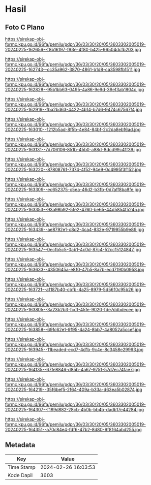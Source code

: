 # Hasil

## Foto C Plano

https://sirekap-obj-formc.kpu.go.id/96fa/pemilu/pdpr/36/03/30/20/05/3603302005019-20240225-162656--f8b16197-f93e-4f80-b425-96504dcfb203.jpg

https://sirekap-obj-formc.kpu.go.id/96fa/pemilu/pdpr/36/03/30/20/05/3603302005019-20240225-162743--cc35a962-3870-4861-b1d8-ca3598fb1511.jpg

https://sirekap-obj-formc.kpu.go.id/96fa/pemilu/pdpr/36/03/30/20/05/3603302005019-20240225-162828--95b1bb63-0495-4a86-9e9d-39ef3ab1804c.jpg

https://sirekap-obj-formc.kpu.go.id/96fa/pemilu/pdpr/36/03/30/20/05/3603302005019-20240225-162919--fba2bd63-4422-4b14-b7d6-9474c67567f4.jpg

https://sirekap-obj-formc.kpu.go.id/96fa/pemilu/pdpr/36/03/30/20/05/3603302005019-20240225-163010--1212b5ad-8f5b-4e84-84bf-2c2da8eb16ad.jpg

https://sirekap-obj-formc.kpu.go.id/96fa/pemilu/pdpr/36/03/30/20/05/3603302005019-20240225-163131--7d706106-851b-45b0-a88d-8dcd99c41f39.jpg

https://sirekap-obj-formc.kpu.go.id/96fa/pemilu/pdpr/36/03/30/20/05/3603302005019-20240225-163220--87808761-7374-4f52-94e9-0c4995f3f152.jpg

https://sirekap-obj-formc.kpu.go.id/96fa/pemilu/pdpr/36/03/30/20/05/3603302005019-20240225-163309--ec652375-c5ea-46d2-b3fb-0d7aff8ba8fe.jpg

https://sirekap-obj-formc.kpu.go.id/96fa/pemilu/pdpr/36/03/30/20/05/3603302005019-20240225-163353--93a98b92-5fe2-4760-be65-44d5854f5245.jpg

https://sirekap-obj-formc.kpu.go.id/96fa/pemilu/pdpr/36/03/30/20/05/3603302005019-20240225-163439--ae8792e1-c8d2-4ca4-832e-9719955b9e89.jpg

https://sirekap-obj-formc.kpu.go.id/96fa/pemilu/pdpr/36/03/30/20/05/3603302005019-20240225-163547--0ecfb5c5-0ab1-4c0d-87c4-52cc15124847.jpg

https://sirekap-obj-formc.kpu.go.id/96fa/pemilu/pdpr/36/03/30/20/05/3603302005019-20240225-163633--4350645a-e8f0-47b5-8a7b-ecd7190b0958.jpg

https://sirekap-obj-formc.kpu.go.id/96fa/pemilu/pdpr/36/03/30/20/05/3603302005019-20240225-163721--a1187b40-cbfb-4a25-8979-5d5610c95b26.jpg

https://sirekap-obj-formc.kpu.go.id/96fa/pemilu/pdpr/36/03/30/20/05/3603302005019-20240225-163805--3a23b2b3-fcc1-45fe-9020-fde7ddbdecee.jpg

https://sirekap-obj-formc.kpu.go.id/96fa/pemilu/pdpr/36/03/30/20/05/3603302005019-20240225-163858--69fc62e1-9f95-4a24-8bb7-4a8052a5ccef.jpg

https://sirekap-obj-formc.kpu.go.id/96fa/pemilu/pdpr/36/03/30/20/05/3603302005019-20240225-163945--11beaded-ecd7-4d1b-9c4e-8c3458e29963.jpg

https://sirekap-obj-formc.kpu.go.id/96fa/pemilu/pdpr/36/03/30/20/05/3603302005019-20240225-164135--67fe8846-d85b-4a67-9751-57d7ec74fae7.jpg

https://sirekap-obj-formc.kpu.go.id/96fa/pemilu/pdpr/36/03/30/20/05/3603302005019-20240225-164219--35f6bef5-2f64-409a-b33a-d63ea5b02874.jpg

https://sirekap-obj-formc.kpu.go.id/96fa/pemilu/pdpr/36/03/30/20/05/3603302005019-20240225-164307--f189d882-28cb-4b0b-bb4b-dadb17e44284.jpg

https://sirekap-obj-formc.kpu.go.id/96fa/pemilu/pdpr/36/03/30/20/05/3603302005019-20240225-164351--a70c84e4-fdf6-47b2-8d80-9f8164abd255.jpg


## Metadata

| Key        | Value               |
| ---------- | ------------------- |
| Time Stamp | 2024-02-26 16:03:53 |
| Kode Dapil | 3603                |



